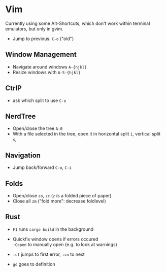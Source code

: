 # Vim

Currently using some Alt-Shortcuts, which don't work within terminal
emulators, but only in gvim.

- Jump to previous: `C-o` ("old")

## Window Management

- Navigate around windows `A-{hjkl}`
- Resize windows with `A-S-{hjkl}`

## CtrlP

- ask which split to use `C-o` 

## NerdTree

- Open/close the tree `A-0`
- With a file selected in the tree, open it
  in horizontal split `i`, vertical split `s`,

## Navigation

- Jump back/forward `C-o`, `C-i`

## Folds

- Open/close `zo`, `zc` (`z` is a folded piece of paper)
- Close all `zm` ("fold more": decrease foldlevel)

## Rust

- `F1` runs `cargo build` in the background
- Quickfix window opens if errors occured  
  `:Copen` to manually open (e.g. to look at warnings)
- `:cf` jumps to first error, `:cn` to next

- `gd` goes to definition

